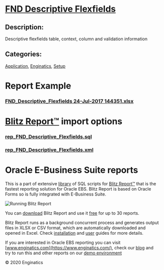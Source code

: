 # [FND Descriptive Flexfields](https://www.enginatics.com/reports/fnd-descriptive-flexfields)
## Description: 
Descriptive flexfields table, context, column and validation information
## Categories: 
[Application](https://www.enginatics.com/library/?pg=1&category[]=Application), [Enginatics](https://www.enginatics.com/library/?pg=1&category[]=Enginatics), [Setup](https://www.enginatics.com/library/?pg=1&category[]=Setup)
# Report Example
### [FND_Descriptive_Flexfields 24-Jul-2017 144351.xlsx](https://www.enginatics.com/example/fnd-descriptive-flexfields)
# [Blitz Report™](https://www.enginatics.com/blitz-report) import options
### [rep_FND_Descriptive_Flexfields.sql](https://www.enginatics.com/export/fnd-descriptive-flexfields)
### [rep_FND_Descriptive_Flexfields.xml](https://www.enginatics.com/xml/fnd-descriptive-flexfields)
# Oracle E-Business Suite reports

This is a part of extensive [library](https://www.enginatics.com/library/) of SQL scripts for [Blitz Report™](https://www.enginatics.com/blitz-report/) that is the fastest reporting solution for Oracle EBS. Blitz Report is based on Oracle Forms so is fully integrated with E-Business Suite. 

![Running Blitz Report](https://www.enginatics.com/wp-content/uploads/2018/01/Running-blitz-report.png) 

You can [download](https://www.enginatics.com/download/) Blitz Report and use it [free](https://www.enginatics.com/pricing/) for up to 30 reports. 

Blitz Report runs as a background concurrent process and generates output files in XLSX or CSV format, which are automatically downloaded and opened in Excel. Check [installation](https://www.enginatics.com/installation-guide/) and [user](https://www.enginatics.com/user-guide/) guides for more details.

If you are interested in Oracle EBS reporting you can visit [www.enginatics.com](https://www.enginatics.com/), check our [blog](https://www.enginatics.com/blog) and try to run this and other reports on our [demo environment](http://demo.enginatics.com/)

© 2020 Enginatics